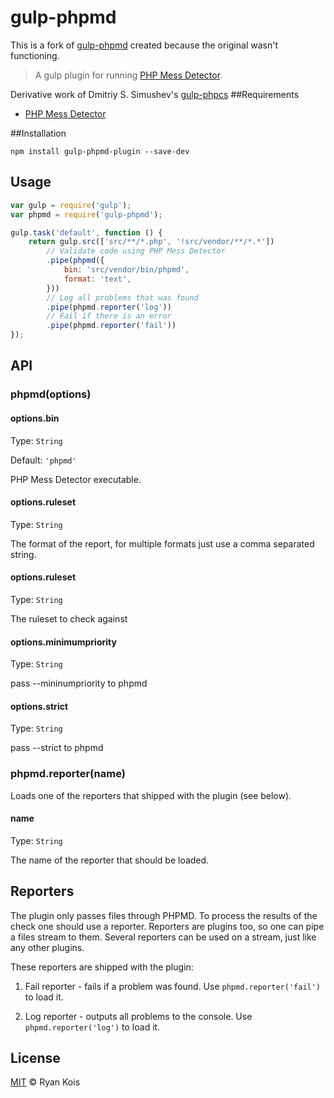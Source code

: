 # gulp-phpmd

This is a fork of [gulp-phpmd](https://github.com/kid-icarus/gulp-phpmd) created because the original wasn't functioning.

> A gulp plugin for running [PHP Mess Detector](https://github.com/phpmd/phpmd).

Derivative work of Dmitriy S. Simushev's [gulp-phpcs](https://github.com/JustBlackBird/gulp-phpcs)
##Requirements
 - [PHP Mess Detector](https://github.com/phpmd/phpmd)

##Installation
```shell
npm install gulp-phpmd-plugin --save-dev
```

## Usage

```js
var gulp = require('gulp');
var phpmd = require('gulp-phpmd');

gulp.task('default', function () {
    return gulp.src(['src/**/*.php', '!src/vendor/**/*.*'])
        // Validate code using PHP Mess Detector
        .pipe(phpmd({
            bin: 'src/vendor/bin/phpmd',
            format: 'text',
        }))
        // Log all problems that was found
        .pipe(phpmd.reporter('log'))
        // Fail if there is an error
        .pipe(phpmd.reporter('fail'))
});
```


## API

### phpmd(options)

#### options.bin

Type: `String`

Default: `'phpmd'`

PHP Mess Detector executable.

#### options.ruleset

Type: `String`

The format of the report, for multiple formats just use a comma separated
string.

#### options.ruleset

Type: `String`

The ruleset to check against

#### options.minimumpriority

Type: `String`

pass --mininumpriority to phpmd

#### options.strict

Type: `String`

pass --strict to phpmd

### phpmd.reporter(name)

Loads one of the reporters that shipped with the plugin (see below).

#### name

Type: `String`

The name of the reporter that should be loaded.


## Reporters
The plugin only passes files through PHPMD. To process the results of
the check one should use a reporter. Reporters are plugins too, so one can pipe
a files stream to them. Several reporters can be used on a stream, just like
any other plugins.

These reporters are shipped with the plugin:

1. Fail reporter - fails if a problem was found. Use `phpmd.reporter('fail')`
to load it.

2. Log reporter - outputs all problems to the console. Use
`phpmd.reporter('log')` to load it.


## License

[MIT](http://opensource.org/licenses/MIT) © Ryan Kois

